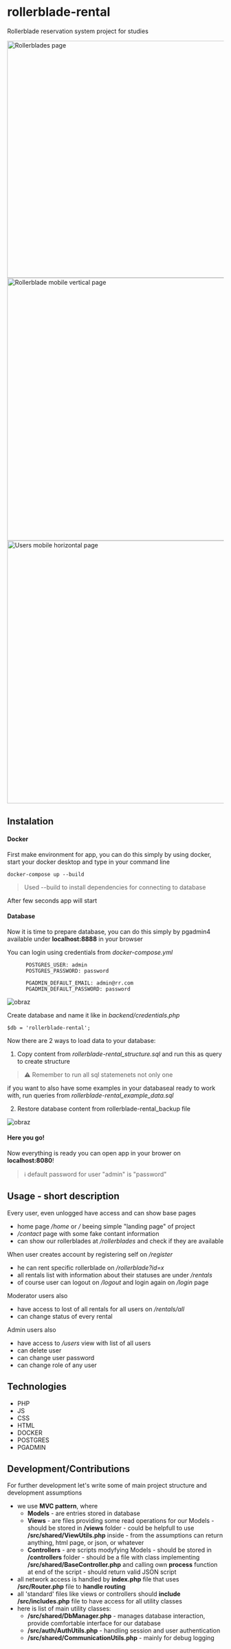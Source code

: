 # rollerblade-rental

Rollerblade reservation system project for studies 

<img src="https://github.com/user-attachments/assets/caf76ea7-f800-4836-bb66-fa94c38f7768" alt="Rollerblades page" height="550" />
<img src="https://github.com/user-attachments/assets/0103e77a-0f3c-49ef-a749-79183b018b7e" alt="Rollerblade mobile vertical page" height="610" /> 
<img src="https://github.com/user-attachments/assets/baa7b223-1d32-4200-83ce-29eeb389fafa" alt="Users mobile horizontal page" height="610" /> 


## Instalation

#### Docker

First make environment for app, you can do this simply by using docker, start your docker desktop and type in your command line

```
docker-compose up --build
```

> Used --build to install dependencies for connecting to database

After few seconds app will start

#### Database

Now it is time to prepare database, you can do this simply by pgadmin4 available under **localhost:8888** in your browser

You can login using credentials from _docker-compose.yml_

```
      POSTGRES_USER: admin
      POSTGRES_PASSWORD: password

      PGADMIN_DEFAULT_EMAIL: admin@rr.com
      PGADMIN_DEFAULT_PASSWORD: password
```

![obraz](https://github.com/user-attachments/assets/5d9b1b92-89af-4398-93ad-99c21da7120e)

Create database and name it like in _backend/credentials.php_

```
$db = 'rollerblade-rental';
```

Now there are 2 ways to load data to your database:

1. Copy content from _rollerblade-rental_structure.sql_ and run this as query to create structure

> ⚠️ Remember to run all sql statemenets not only one

if you want to also have some examples in your databaseal ready to work with, run queries from _rollerblade-rental_example_data.sql_

2. Restore database content from rollerblade-rental_backup file

![obraz](https://github.com/user-attachments/assets/6e2d3fbf-62ea-471f-8f01-d3f72a5bc3fa)

#### Here you go!

Now everything is ready you can open app in your brower on **localhost:8080**!

> ℹ️ default password for user "admin" is "password"


## Usage - short description

Every user, even unlogged have access and can show base pages
- home page */home* or */* beeing simple "landing page" of project
- */contact* page with some fake contant information
- can show our rollerblades at */rollerblades* and check if they are available

When user creates account by registering self on */register*
- he can rent specific rollerblade on */rollerblade?id=x*
- all rentals list with information about their statuses are under */rentals*
- of course user can logout on */logout* and login again on */login* page

Moderator users also
- have access to lost of all rentals for all users on */rentals/all*
- can change status of every rental

Admin users also
- have access to */users* view with list of all users
- can delete user
- can change user password
- can change role of any user


## Technologies
- PHP
- JS
- CSS
- HTML
- DOCKER
- POSTGRES
- PGADMIN


## Development/Contributions

For further development let's write some of main project structure and development assumptions
- we use **MVC pattern**, where
  - **Models**
        - are entries stored in database
  - **Views**
        - are files providing some read operations for our Models
        - should be stored in __/views__ folder
        - could be helpfull to use __/src/shared/ViewUtils.php__ inside
        - from the assumptions can return anything, html page, or json, or whatever
  - **Controllers**
        - are scripts modyfying Models
        - should be stored in __/controllers__ folder
        - should be a file with class implementing __/src/shared/BaseController.php__ and calling own **process** function at end of the script
        - should return valid JSON script
- all network access is handled by __index.php__ file that uses **__/src/Router.php__** file to **handle routing**
- all 'standard' files like views or controllers should **include __/src/includes.php__** file to have access for all utility classes
- here is list of main utility classes:
  - __/src/shared/DbManager.php__ - manages database interaction, provide comfortable interface for our database
  - __/src/auth/AuthUtils.php__ - handling session and user authentication
  - __/src/shared/CommunicationUtils.php__ - mainly for debug logging
